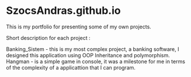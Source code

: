# SzocsAndras.github.io
This is my portfolio for presenting some of my own projects.

Short description for each project :

Banking_Sistem - this is my most complex project, a banking software, I designed this application using OOP Inheritance and polymorphism.
  Hangman - is a simple game in console, it was a milestone for me in terms of the complexity of a applicattion that I can program.
